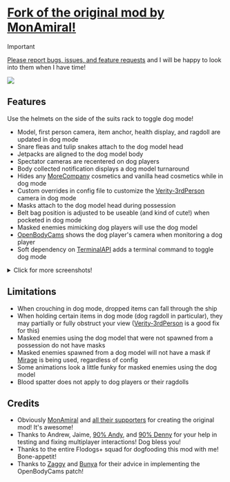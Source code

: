 # [Fork of the original mod by **MonAmiral**!](https://thunderstore.io/c/lethal-company/p/MonAmiral/PlayerDogModel/)

> [!IMPORTANT]
> [Please report bugs, issues, and feature requests](https://github.com/wongnata/PlayerDogModel_Plus/issues/) and I will be happy to look into them when I have time!

![](https://i.imgur.com/s1SdJxD.png)

## Features

Use the helmets on the side of the suits rack to toggle dog mode!

- Model, first person camera, item anchor, health display, and ragdoll are updated in dog mode
- Snare fleas and tulip snakes attach to the dog model head
- Jetpacks are aligned to the dog model body
- Spectator cameras are recentered on dog players
- Body collected notification displays a dog model turnaround
- Hides any [MoreCompany](https://thunderstore.io/c/lethal-company/p/notnotnotswipez/MoreCompany/) cosmetics and vanilla head cosmetics while in dog mode
- Custom overrides in config file to customize the [Verity-3rdPerson](https://thunderstore.io/c/lethal-company/p/Verity/3rdPerson/) camera in dog mode
- Masks attach to the dog model head during possession
- Belt bag position is adjusted to be useable (and kind of cute!) when pocketed in dog mode
- Masked enemies mimicking dog players will use the dog model
- [OpenBodyCams](https://thunderstore.io/c/lethal-company/p/Zaggy1024/OpenBodyCams/) shows the dog player's camera when monitoring a dog player
- Soft dependency on [TerminalAPI](https://thunderstore.io/c/lethal-company/p/NotAtomicBomb/TerminalApi/#creating-terminal-nodes) adds a terminal command to toggle dog mode

<details>

<summary>Click for more screenshots!</summary>

![](https://imgur.com/HqYB9te.png)
![](https://i.imgur.com/lJHsS3n.png)
![](https://i.imgur.com/dSnw0l3.png)
![](https://i.imgur.com/rnOUaUE.png)

</details>

## Limitations
- When crouching in dog mode, dropped items can fall through the ship
- When holding certain items in dog mode (dog ragdoll in particular), they may partially or fully obstruct your view ([Verity-3rdPerson](https://thunderstore.io/c/lethal-company/p/Verity/3rdPerson/) is a good fix for this)
- Masked enemies using the dog model that were not spawned from a possession do not have masks
- Masked enemies spawned from a dog model will not have a mask if [Mirage](https://thunderstore.io/c/lethal-company/p/qwbarch/Mirage/) is being used, regardless of config
- Some animations look a little funky for masked enemies using the dog model
- Blood spatter does not apply to dog players or their ragdolls

## Credits
- Obviously [MonAmiral](https://thunderstore.io/c/lethal-company/p/MonAmiral/) and [all their supporters](https://github.com/MonAmiral/PlayerDogModel?tab=readme-ov-file#credits) for creating the original mod! It's awesome!
- Thanks to Andrew, Jaime, [90% Andy](https://www.90percentstudios.com/), and [90% Denny](https://www.90percentstudios.com/) for your help in testing and fixing multiplayer interactions! Dog bless you!
- Thanks to the entire Flodogs+ squad for dogfooding this mod with me! Bone-appetit!
- Thanks to [Zaggy](https://thunderstore.io/c/lethal-company/p/Zaggy1024/) and [Bunya](https://thunderstore.io/c/lethal-company/p/BunyaPineTree/?section=asset-replacements) for their advice in implementing the OpenBodyCams patch!